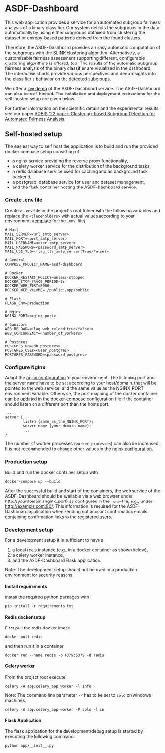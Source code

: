 # ASDF-Dashboard

This web application provides a service for an automated subgroup 
fairness analysis of a binary classifier. Our system detects the 
subgroups in the data automatically by using either subgroups obtained
from clustering the dataset or entropy-based patterns derived from 
the found clusters.

Therefore, the ASDF-Dashboard provides an easy automatic computation
of the subgroups with the SLINK clustering algorithm. Alternatively,
a customizable fairness assessment supporting different, configurable
clustering algorithms is offered, too. The results of the automatic 
subgroup fairness analysis of the binary classifier are visualized 
in the dashboard. The interactive charts provide various perspectives
and deep insights into the classifier's behavior on the
detected subgroups.

We offer a [live demo]() of the ASDF-Dashboard service. The 
ASDF-Dashboard can also be self-hosted. The installation and deployment
instructions for the self-hosted setup are given below. 

For further information on the scientific details and the experimental
results see our paper [ADBIS '22 paper: Clustering-based Subgroup 
Detection for Automated Fairness Analysis]().

## Self-hosted setup

The easiest way to self host the application is to build and run 
the provided docker compose setup consisting of
- a nginx service providing the reverse proxy functionality,
- a celery worker service for the distribution of the background
tasks,
- a redis database service used for caching and as background 
task backend,
- a postgresql database service for user and dataset management,
- and the flask container hosting the ASDF-Dashboard service.


### Create .env file

Create a `.env`-file in the project's root folder with the following variables and replace the `<placeholders>` 
with actual values according to your environment ([template](.env-template) for the
`.env`-file).
```
# Mail
MAIL_SERVER=<url_smtp_server>
MAIL_PORT=<port_smtp_server>
MAIL_USERNAME=<user_smtp_server>
MAIL_PASSWORD=<password_smtp_server>
MAIL_USE_TLS=<flag_tls_smtp_server(True/False)>

# General
COMPOSE_PROJECT_NAME=asdf-dashboard

# Docker
DOCKER_RESTART_POLICY=unless-stopped
DOCKER_STOP_GRACE_PERIOD=3s
DOCKER_WEB_PORT=8000
DOCKER_WEB_VOLUME=./public:/app/public

# Flask
FLASK_ENV=production

# Nginx
NGINX_PORT=<nginx_port>

# Gunicorn
WEB_RELOAD=<flag_web_reload(true/false)>
WEB_CONCURRENCY=<number_of_workers>

# Postgres
POSTGRES_DB=<db_postgres>
POSTGRES_USER=<user_postgres>
POSTGRES_PASSWORD=<password_postgres>
```

### Configure Nginx

Adapt the [nginx configuration](app/conf/nginx/nginx.conf) to your environment.
The listening port and the server name have to be set according to your
host/domain, that will be pointed to the web service, and the same
value as the NGINX_PORT environment variable. Otherwise, the port
mapping of the docker container can be updated in the 
[docker-compose](docker-compose.yml) configuration file if the container
should listen on a different port than the hosts port.

```
...
server {
        listen {same_as_the_NGINX_PORT};
        server_name {your_domain_name};
        ...
}
```

The number of worker processes (`worker_processes`) can also be 
increased. It is not recommended to change other values in the
[nginx configuration](app/conf/nginx/nginx.conf).

### Production setup

Build and run the docker container setup with

`docker-compose up --build`

After the successful build and start of the containers, the web service of the 
ASDF-Dashboard should be available via a web browser under 
http://yourdomain:{nginx_port} as configured in the `.env`-file, 
e.g., under http://example.com:80/. This information is required for
the ASDF-Dashboard application when sending out account confirmation
emails containing confirmation links to the registered users.


### Development setup

For a development setup it is sufficient to have a
1. a local redis instance (e.g., in a docker container as shown below),
2. a celery worker instance,
3. and the ASDF-Dashboard Flask application.

Note: The development setup should not be used in a production 
environment for security reasons.

#### Install requirements

Install the required python packages with

`pip install -r requirements.txt`

#### Redis docker setup

First pull the redis docker image

`docker pull redis`

and then run it in a container

`docker run --name redis -p 6379:6379 -d redis`

#### Celery worker

From the project root execute

`celery -A app.celery_app worker -l info`

Note: The command line parameter `-P` has to be set to `solo` on windows machines.

`celery -A app.celery_app worker -P solo -l in`

#### Flask Application

The flask application for the development/debug setup is started by executing
the following command:

`python app/__init__.py`

